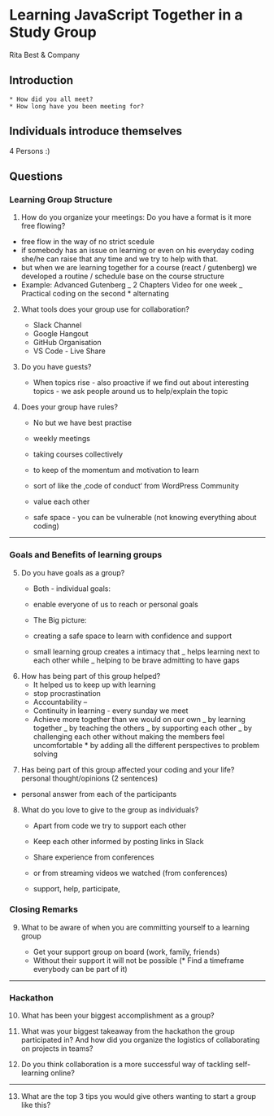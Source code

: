 # Learning JavaScript Together in a Study Group

Rita Best & Company

## Introduction

    * How did you all meet?
    * How long have you been meeting for?

## Individuals introduce themselves

4 Persons :)

## Questions

### Learning Group Structure

1. How do you organize your meetings:
   Do you have a format is it more free flowing?

-   free flow in the way of no strict scedule
-   if somebody has an issue on learning or even on his everyday coding she/he can raise that any time and we try to help with that.
-   but when we are learning together for a course (react / gutenberg) we developed a routine / schedule base on the course structure
-   Example: Advanced Gutenberg
    _ 2 Chapters Video for one week
    _ Practical coding on the second \* alternating

2. What tools does your group use for collaboration?

    - Slack Channel
    - Google Hangout
    - GitHub Organisation
    - VS Code - Live Share

3. Do you have guests?
    - When topics rise - also proactive if we find out about interesting topics - we ask people around us to help/explain the topic

4) Does your group have rules?

    - No but we have best practise
    - weekly meetings
    - taking courses collectively
    - to keep of the momentum and motivation to learn

    - sort of like the ‚code of conduct‘ from WordPress Community
    - value each other
    - safe space - you can be vulnerable (not knowing everything about coding)

---

### Goals and Benefits of learning groups

5. Do you have goals as a group?

    - Both - individual goals:
    - enable everyone of us to reach or personal goals

    - The Big picture:
    - creating a safe space to learn with confidence and support
    - small learning group creates a intimacy that
      _ helps learning next to each other while
      _ helping to be brave admitting to have gaps

6) How has being part of this group helped?
    - It helped us to keep up with learning
    - stop procrastination
    - Accountability –
    - Continuity in learning - every sunday we meet
    - Achieve more together than we would on our own
      _ by learning together
      _ by teaching the others
      _ by supporting each other
      _ by challenging each other without making the members feel uncomfortable \* by adding all the different perspectives to problem solving

7. Has being part of this group affected your coding and your life?
   personal thought/opinions (2 sentences)

-   personal answer from each of the participants

8. What do you love to give to the group as individuals?

    - Apart from code we try to support each other
    - Keep each other informed by posting links in Slack
    - Share experience from conferences
    - or from streaming videos we watched (from conferences)

    - support, help, participate,

### Closing Remarks

9. What to be aware of when you are committing yourself to a learning group

    - Get your support group on board (work, family, friends)
    - Without their support it will not be possible
      (\* Find a timeframe everybody can be part of it)

---

### Hackathon

10. What has been your biggest accomplishment as a group?

11. What was your biggest takeaway from the hackathon the group participated in? And how did you organize the logistics of collaborating on projects in teams?

12. Do you think collaboration is a more successful way of tackling self-learning online?

---

13. What are the top 3 tips you would give others wanting to start a group like this?
